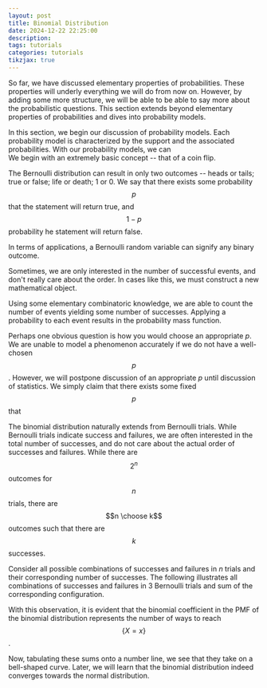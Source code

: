 ```yaml
---
layout: post
title: Binomial Distribution
date: 2024-12-22 22:25:00
description:
tags: tutorials
categories: tutorials
tikzjax: true
---
```


So far, we have discussed elementary properties of probabilities. These properties will underly everything we will do from now on. However, by adding some more structure, we will be able to be able to say more about the probabilistic questions. This section extends beyond elementary properties of probabilities and dives into probability models.

In this section, we begin our discussion of probability models. Each probability model is characterized by the support and the associated probabilities. With our probability models, we can  
We begin with an extremely basic concept -- that of a coin flip.

The Bernoulli distribution can result in only two outcomes -- heads or tails; true or false; life or death; 1 or 0. We say that there exists some probability $$p$$ that the statement will return true, and $$1-p$$ probability he statement will return false.

In terms of applications, a Bernoulli random variable can signify any binary outcome.

Sometimes, we are only interested in the number of successful events, and don't really care about the order. In cases like this, we must construct a new mathematical object.

Using some elementary combinatoric knowledge, we are able to count the number of events yielding some number of successes. Applying a probability to each event results in the probability mass function.

Perhaps one obvious question is how you would choose an appropriate $p$. We are unable to model a phenomenon accurately if we do not have a well-chosen $$p$$. However, we will postpone discussion of an appropriate $p$ until discussion of statistics. We simply claim that there exists some fixed $$p$$ that

The binomial distribution naturally extends from Bernoulli trials. While Bernoulli trials indicate success and failures, we are often interested in the total number of successes, and do not care about the actual order of successes and failures. While there are $$2^n$$ outcomes for $$n$$ trials, there are $$n \choose k$$ outcomes such that there are $$k$$ successes.

Consider all possible combinations of successes and failures in $n$ trials and their corresponding number of successes. The following illustrates all combinations of successes and failures in 3 Bernoulli trials and sum of the corresponding configuration.

With this observation, it is evident that the binomial coefficient in the PMF of the binomial distribution represents the number of ways to reach $$\{X=x\}$$.

Now, tabulating these sums onto a number line, we see that they take on a bell-shaped curve. Later, we will learn that the binomial distribution indeed converges towards the normal distribution.

<script type="text/tikz">
\begin{tikzpicture}

	% Draw Axis 
	\draw[very thick, <->] (-1, 0) -- (7, 0);
	\foreach \i in {0, 1.5, ..., 6}{
		\draw[very thick] (\i, 0.1) -- (\i, -0.1);
	}
	\node[] at (0, -0.5) {0};
	\node[] at (1.5, -0.5) {1};
	\node[] at (3.0, -0.5) {2};
	\node[] at (4.5, -0.5) {3};
	\node[] at (6.0, -0.5) {4};
	
	% Draw Events
	\node[] at (0, 1) {\small $00000$};
	% ---------------------------------
	\node[] at (1.5, 1) {\small $0001$};
	\node[] at (1.5, 2) {\small $0010$};
	\node[] at (1.5, 3) {\small $0100$};
	\node[] at (1.5, 4) {\small $1000$};
	% ---------------------------------
	\node[] at (3, 1) {\small $0011$};
	\node[] at (3, 2) {\small $0110$};
	\node[] at (3, 3) {\small $0101$};
	\node[] at (3, 4) {\small $1001$};
	\node[] at (3, 5) {\small $1010$};
	\node[] at (3, 6) {\small $1100$};
	% ---------------------------------
	\node[] at (4.5, 1) {\small $0111$};
	\node[] at (4.5, 2) {\small $1011$};
	\node[] at (4.5, 3) {\small $1101$};
	\node[] at (4.5, 4) {\small $1110$};
	% ---------------------------------
	\node[] at (6, 1) {\small $1111$};
\end{tikzpicture}
</script>
